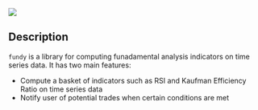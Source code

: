 [![](https://img.shields.io/badge/fundy-repo-blue)](https://github.com/sebastianhereu/fundy)

## Description
`fundy` is a library for computing funadamental analysis indicators on time series data. It has two main features:

- Compute a basket of indicators such as RSI and Kaufman Efficiency Ratio on time series data
- Notify user of potential trades when certain conditions are met
